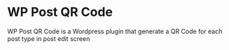 WP Post QR Code
============

WP Post QR Code is a Wordpress plugin that generate a QR Code for each post type in post edit screen
